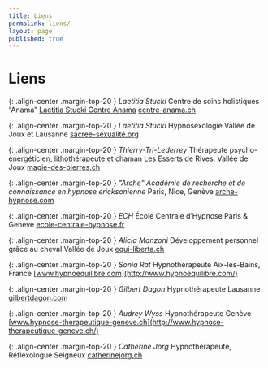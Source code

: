 ```yaml
---
title: Liens
permalink: liens/
layout: page
published: true
---
```


# Liens

{: .align-center .margin-top-20 }
*Laetitia Stucki*
Centre de soins holistiques “Anama”
[Laetitia Stucki  Centre Anama](http://www.centre-anama.ch/therapeutes-centre-lausanne/#laetitia-stucki)
[centre-anama.ch](http://www.centre-anama.ch/)

{: .align-center .margin-top-20 }
*Laetitia Stucki*
Hypnosexologie
Vallée de Joux et Lausanne
[sacree-sexualité.org](http://sacree-sexualite.org/)

{: .align-center .margin-top-20 }
*Thierry-Tri-Lederrey*
Thérapeute psycho-énergéticien, lithothérapeute et chaman
Les Esserts de Rives, Vallée de Joux
[magie-des-pierres.ch](http://magie-des-pierres.ch/)

{: .align-center .margin-top-20 }
*"Arche" Académie de recherche et de connaissance en hypnose ericksonienne*
Paris, Nice, Genève
[arche-hypnose.com](http://www.arche-hypnose.com/)

{: .align-center .margin-top-20 }
*ECH* École Centrale d’Hypnose
Paris & Genève
[ecole-centrale-hypnose.fr](http://www.ecole-centrale-hypnose.fr/)

{: .align-center .margin-top-20 }
*Alicia Manzoni*
Développement personnel grâce au cheval
Vallée de Joux
[equi-liberta.ch](http://www.equi-liberta.ch/)

{: .align-center .margin-top-20 }
*Sonia Rat*
Hypnothérapeute
Aix-les-Bains, France
[www.hypnoequilibre.com](http://www.hypnoequilibre.com/)

{: .align-center .margin-top-20 }
*Gilbert Dagon*
Hypnothérapeute
Lausanne
[gilbertdagon.com](http://gilbertdagon.com/)

{: .align-center .margin-top-20 }
*Audrey Wyss*
Hypnothérapeute
Genève
[www.hypnose-therapeutique-geneve.ch](http://www.hypnose-therapeutique-geneve.ch/)

{: .align-center .margin-top-20 }
*Catherine Jörg*
Hypnothérapeute, Réflexologue
Seigneux
[catherinejorg.ch](http://catherinejorg.ch/)
